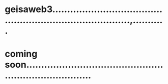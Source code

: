# geisaweb3...............................................................................,...........
# coming soon...........................................................................
